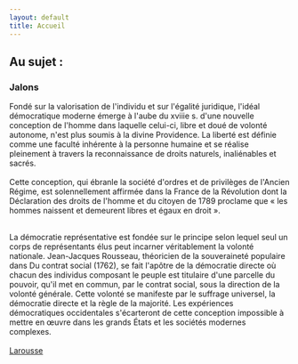 ```yaml
---
layout: default
title: Accueil
---
```

<h2 class="shadow text-center">Au sujet :</h2>

<h3>Jalons</h3>
<p>
  
Fondé sur la valorisation de l'individu et sur l'égalité juridique, l'idéal démocratique moderne émerge à l'aube du xviiie s. d'une nouvelle conception de l'homme dans laquelle celui-ci, libre et doué de volonté autonome, n'est plus soumis à la divine Providence. La liberté est définie comme une faculté inhérente à la personne humaine et se réalise pleinement à travers la reconnaissance de droits naturels, inaliénables et sacrés.
<br /><br />
Cette conception, qui ébranle la société d'ordres et de privilèges de l'Ancien Régime, est solennellement affirmée dans la France de la Révolution dont la Déclaration des droits de l'homme et du citoyen de 1789 proclame que « les hommes naissent et demeurent libres et égaux en droit ».
<br /><br />

La démocratie représentative est fondée sur le principe selon lequel seul un corps de représentants élus peut incarner véritablement la volonté nationale. Jean-Jacques Rousseau, théoricien de la souveraineté populaire dans Du contrat social (1762), se fait l'apôtre de la démocratie directe où chacun des individus composant le peuple est titulaire d'une parcelle du pouvoir, qu'il met en commun, par le contrat social, sous la direction de la volonté générale. Cette volonté se manifeste par le suffrage universel, la démocratie directe et la règle de la majorité. Les expériences démocratiques occidentales s'écarteront de cette conception impossible à mettre en œuvre dans les grands États et les sociétés modernes complexes.
<br /><br />
<a href="https://www.larousse.fr/encyclopedie/divers/d%C3%A9mocratie/41420" target="_blank">
  Larousse
</a>
